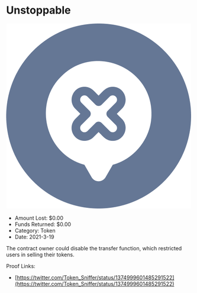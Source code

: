 # Unstoppable
![Unstoppable](/rektimages/Unstoppable.png)
- Amount Lost: $0.00
- Funds Returned: $0.00
- Category: Token
- Date: 2021-3-19

The contract owner could disable the transfer function, which restricted users in selling their tokens.


Proof Links:
- [https://twitter.com/Token_Sniffer/status/1374999601485291522](https://twitter.com/Token_Sniffer/status/1374999601485291522)


